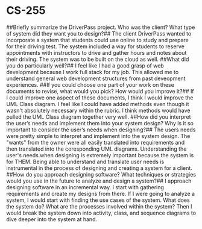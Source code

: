 # CS-255
##Briefly summarize the DriverPass project. Who was the client? What type of system did they want you to design?##
The client DriverPass wanted to incorporate a system that students could use online to study and prepare for their driving test. The system included a way for students to reserve appointments with instructors to drive and gather hours and notes about their driving. The system was to be built on the cloud as well.
##What did you do particularly well?##
I feel like I had a good grasp of web development because I work full stack for my job. This allowed me to understand general web development structures from past deveopment experiences.
##If you could choose one part of your work on these documents to revise, what would you pick? How would you improve it?##
If I could improve one aspect of these documents, I think I would improve the UML Class diagram. I feel like I could have added methods even though it wasn't absolutely necessary within the rubric. I think methods would have pulled the UML Class diagram together very well.
##How did you interpret the user’s needs and implement them into your system design? Why is it so important to consider the user’s needs when designing?##
The users needs were pretty simple to interpret and implement into the system design. The "wants" from the owner were all easily translated into requirements and then translated into the coresponding UML diagrams. Understanding the user's needs when designing is extremely important because the system is for THEM. Being able to understand and translate user needs is instrumental in the process of designing and creating a system for a client.
##How do you approach designing software? What techniques or strategies would you use in the future to analyze and design a system?##
I approach designing software in an incremental way. I start with gathering requirements and create my designs from there. If I were going to analyze a system, I would start with finding the use cases of the system. What does the system do? What are the processes involved within the system? Then I would break the system down into activity, class, and sequence diagrams to dive deeper into the system at hand.
